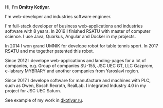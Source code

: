 Hi, I'm **Dmitry Kotlyar**.

I'm web-developer and industries software engineer.

I'm full-stack developer of business web-applications and industries software with 8 years.
In 2019 I finished RSATU with master of computer science.
I use Java, Quarkus, Angular and Docker in my projects.

In 2014 I won grand UMNIK for develope robot for table tennis sport. In 2017 RSATU and me together patented this robot.

Since 2012 I develope web-applications and landing-pages for a lot of companies, e.g. Group of companies SU-155, JSC UEC GT, LLC Gazprom, e-labrary MYBRARY and another companies from Yaroslavl region.

Since 2017 I develope software for manufacture and machines with PLC, such as Owen, Bosch Rexroth, RealLab. I integrated Industry 4.0 in my project for JSC UEC Saturn.

See example of my work in [dkotlyar.ru](https://dkotlyar.ru).

